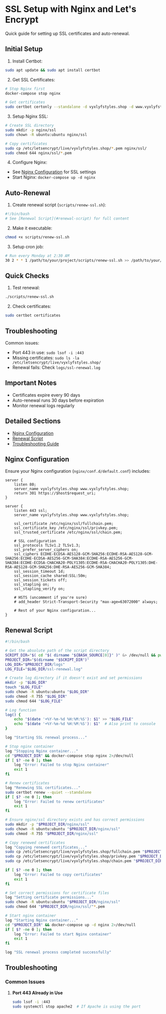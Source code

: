# SSL Setup with Nginx and Let's Encrypt

Quick guide for setting up SSL certificates and auto-renewal.

## Initial Setup

1. Install Certbot:
```bash
sudo apt update && sudo apt install certbot
```

2. Get SSL Certificates:
```bash
# Stop Nginx first
docker-compose stop nginx

# Get certificates
sudo certbot certonly --standalone -d vyxlyfstyles.shop -d www.vyxlyfstyles.shop
```

3. Setup Nginx SSL:
```bash
# Create SSL directory
sudo mkdir -p nginx/ssl
sudo chown -R ubuntu:ubuntu nginx/ssl

# Copy certificates
sudo cp /etc/letsencrypt/live/vyxlyfstyles.shop/*.pem nginx/ssl/
sudo chmod 644 nginx/ssl/*.pem
```

4. Configure Nginx:
- See [Nginx Configuration](#nginx-configuration) for SSL settings
- Start Nginx: `docker-compose up -d nginx`

## Auto-Renewal

1. Create renewal script (`scripts/renew-ssl.sh`):
```bash
#!/bin/bash
# See [Renewal Script](#renewal-script) for full content
```

2. Make it executable:
```bash
chmod +x scripts/renew-ssl.sh
```

3. Setup cron job:
```bash
# Run every Monday at 2:30 AM
30 2 * * 1 /path/to/your/project/scripts/renew-ssl.sh >> /path/to/your/project/logs/ssl-renewal.log 2>&1
```

## Quick Checks

1. Test renewal:
```bash
./scripts/renew-ssl.sh
```

2. Check certificates:
```bash
sudo certbot certificates
```

## Troubleshooting

Common issues:
- Port 443 in use: `sudo lsof -i :443`
- Missing certificates: `sudo ls -la /etc/letsencrypt/live/vyxlyfstyles.shop/`
- Renewal fails: Check `logs/ssl-renewal.log`

## Important Notes

- Certificates expire every 90 days
- Auto-renewal runs 30 days before expiration
- Monitor renewal logs regularly

## Detailed Sections

- [Nginx Configuration](#nginx-configuration)
- [Renewal Script](#renewal-script)
- [Troubleshooting Guide](#troubleshooting)

## Nginx Configuration

Ensure your Nginx configuration (`nginx/conf.d/default.conf`) includes:
```nginx
server {
    listen 80;
    server_name vyxlyfstyles.shop www.vyxlyfstyles.shop;
    return 301 https://$host$request_uri;
}

server {
    listen 443 ssl;
    server_name vyxlyfstyles.shop www.vyxlyfstyles.shop;

    ssl_certificate /etc/nginx/ssl/fullchain.pem;
    ssl_certificate_key /etc/nginx/ssl/privkey.pem;
    ssl_trusted_certificate /etc/nginx/ssl/chain.pem;

    # SSL configuration
    ssl_protocols TLSv1.2 TLSv1.3;
    ssl_prefer_server_ciphers on;
    ssl_ciphers ECDHE-ECDSA-AES128-GCM-SHA256:ECDHE-RSA-AES128-GCM-SHA256:ECDHE-ECDSA-AES256-GCM-SHA384:ECDHE-RSA-AES256-GCM-SHA384:ECDHE-ECDSA-CHACHA20-POLY1305:ECDHE-RSA-CHACHA20-POLY1305:DHE-RSA-AES128-GCM-SHA256:DHE-RSA-AES256-GCM-SHA384;
    ssl_session_timeout 1d;
    ssl_session_cache shared:SSL:50m;
    ssl_session_tickets off;
    ssl_stapling on;
    ssl_stapling_verify on;

    # HSTS (uncomment if you're sure)
    # add_header Strict-Transport-Security "max-age=63072000" always;

    # Rest of your Nginx configuration...
}
```

## Renewal Script

```bash
#!/bin/bash

# Get the absolute path of the script directory
SCRIPT_DIR="$( cd "$( dirname "${BASH_SOURCE[0]}" )" &> /dev/null && pwd )"
PROJECT_DIR="$(dirname "$SCRIPT_DIR")"
LOG_DIR="$PROJECT_DIR/logs"
LOG_FILE="$LOG_DIR/ssl-renewal.log"

# Create log directory if it doesn't exist and set permissions
mkdir -p "$LOG_DIR"
touch "$LOG_FILE"
sudo chown -R ubuntu:ubuntu "$LOG_DIR"
sudo chmod -R 755 "$LOG_DIR"
sudo chmod 644 "$LOG_FILE"

# Log function
log() {
    echo "$(date '+%Y-%m-%d %H:%M:%S'): $1" >> "$LOG_FILE"
    echo "$(date '+%Y-%m-%d %H:%M:%S'): $1"  # Also print to console
}

log "Starting SSL renewal process..."

# Stop nginx container
log "Stopping Nginx container..."
cd "$PROJECT_DIR" && docker-compose stop nginx 2>/dev/null
if [ $? -ne 0 ]; then
    log "Error: Failed to stop Nginx container"
    exit 1
fi

# Renew certificates
log "Renewing SSL certificates..."
sudo certbot renew --quiet --standalone
if [ $? -ne 0 ]; then
    log "Error: Failed to renew certificates"
    exit 1
fi

# Ensure nginx/ssl directory exists and has correct permissions
sudo mkdir -p "$PROJECT_DIR/nginx/ssl"
sudo chown -R ubuntu:ubuntu "$PROJECT_DIR/nginx/ssl"
sudo chmod -R 755 "$PROJECT_DIR/nginx/ssl"

# Copy renewed certificates
log "Copying renewed certificates..."
sudo cp /etc/letsencrypt/live/vyxlyfstyles.shop/fullchain.pem "$PROJECT_DIR/nginx/ssl/"
sudo cp /etc/letsencrypt/live/vyxlyfstyles.shop/privkey.pem "$PROJECT_DIR/nginx/ssl/"
sudo cp /etc/letsencrypt/live/vyxlyfstyles.shop/chain.pem "$PROJECT_DIR/nginx/ssl/"

if [ $? -ne 0 ]; then
    log "Error: Failed to copy certificates"
    exit 1
fi

# Set correct permissions for certificate files
log "Setting certificate permissions..."
sudo chown -R ubuntu:ubuntu "$PROJECT_DIR/nginx/ssl"
sudo chmod 644 "$PROJECT_DIR/nginx/ssl/"*.pem

# Start nginx container
log "Starting Nginx container..."
cd "$PROJECT_DIR" && docker-compose up -d nginx 2>/dev/null
if [ $? -ne 0 ]; then
    log "Error: Failed to start Nginx container"
    exit 1
fi

log "SSL renewal process completed successfully"
```

## Troubleshooting

### Common Issues

1. **Port 443 Already in Use**
   ```bash
   sudo lsof -i :443
   sudo systemctl stop apache2  # If Apache is using the port
   ```